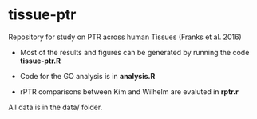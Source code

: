 # tissue-ptr
Repository for study on PTR across human Tissues (Franks et al. 2016)

- Most of the results and figures can be generated by running the code **tissue-ptr.R**

- Code for the GO analysis is in **analysis.R**

- rPTR comparisons between Kim and Wilhelm are evaluted in **rptr.r**

All data is in the data/ folder.


